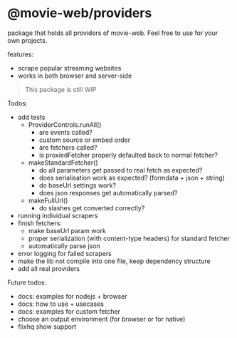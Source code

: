 # @movie-web/providers

package that holds all providers of movie-web.
Feel free to use for your own projects.

features:
 - scrape popular streaming websites
 - works in both browser and server-side

> This package is still WIP

Todos:
 - add tests
   - ProviderControls.runAll()
     - are events called?
     - custom source or embed order
     - are fetchers called?
     - is proxiedFetcher properly defaulted back to normal fetcher?
   - makeStandardFetcher()
     - do all parameters get passed to real fetch as expected?
     - does serialisation work as expected? (formdata + json + string)
     - do baseUrl settings work?
     - does json responses get automatically parsed?
   - makeFullUrl()
     - do slashes get converted correctly?
 - running individual scrapers
 - finish fetchers:
   - make baseUrl param work
   - proper serialization (with content-type headers) for standard fetcher
   - automatically parse json
 - error logging for failed scrapers
 - make the lib not compile into one file, keep dependency structure
 - add all real providers

Future todos:
 - docs: examples for nodejs + browser
 - docs: how to use + usecases
 - docs: examples for custom fetcher
 - choose an output environment (for browser or for native)
 - flixhq show support
